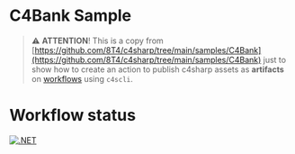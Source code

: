 # C4Bank Sample

> ⚠️ **ATTENTION**! This is a copy from [https://github.com/8T4/c4sharp/tree/main/samples/C4Bank](https://github.com/8T4/c4sharp/tree/main/samples/C4Bank) just to show how to create an action to publish c4sharp assets as **artifacts** on [workflows](https://github.com/leisiamedeiros/c4bank-files/actions/runs/1721063973) using `c4scli`.

# Workflow status

[![.NET](https://github.com/leisiamedeiros/c4bank-files/actions/workflows/dotnet.yml/badge.svg)](https://github.com/leisiamedeiros/c4bank-files/actions/workflows/dotnet.yml)
